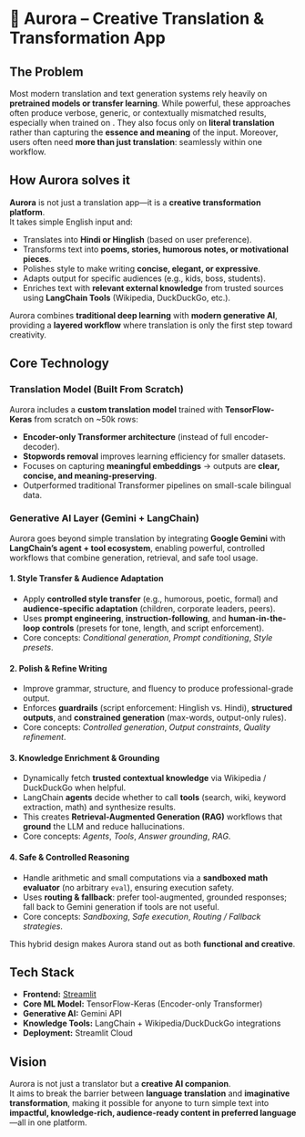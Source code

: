 # 🌌 Aurora – Creative Translation & Transformation App  

## The Problem  
Most modern translation and text generation systems rely heavily on **pretrained models or transfer learning**. While powerful, these approaches often produce verbose, generic, or contextually mismatched results, especially when trained on . They also focus only on **literal translation** rather than capturing the **essence and meaning** of the input.
Moreover, users often need **more than just translation**: seamlessly within one workflow.  

## How Aurora solves it
**Aurora** is not just a translation app—it is a **creative transformation platform**.  
It takes simple English input and:  
- Translates into **Hindi or Hinglish** (based on user preference).  
- Transforms text into **poems, stories, humorous notes, or motivational pieces**.  
- Polishes style to make writing **concise, elegant, or expressive**.  
- Adapts output for specific audiences (e.g., kids, boss, students).  
- Enriches text with **relevant external knowledge** from trusted sources using **LangChain Tools** (Wikipedia, DuckDuckGo, etc.).  

Aurora combines **traditional deep learning** with **modern generative AI**, providing a **layered workflow** where translation is only the first step toward creativity.  

## Core Technology  

### Translation Model (Built From Scratch)  
Aurora includes a **custom translation model** trained with **TensorFlow-Keras** from scratch on ~50k rows:  
- **Encoder-only Transformer architecture** (instead of full encoder-decoder).  
- **Stopwords removal** improves learning efficiency for smaller datasets.  
- Focuses on capturing **meaningful embeddings** → outputs are **clear, concise, and meaning-preserving**.  
- Outperformed traditional Transformer pipelines on small-scale bilingual data.  

### Generative AI Layer (Gemini + LangChain)

Aurora goes beyond simple translation by integrating **Google Gemini** with **LangChain’s agent + tool ecosystem**, enabling powerful, controlled workflows that combine generation, retrieval, and safe tool usage.

#### 1. Style Transfer & Audience Adaptation
- Apply **controlled style transfer** (e.g., humorous, poetic, formal) and **audience-specific adaptation** (children, corporate leaders, peers).
- Uses **prompt engineering**, **instruction-following**, and **human-in-the-loop controls** (presets for tone, length, and script enforcement).
- Core concepts: *Conditional generation*, *Prompt conditioning*, *Style presets*.

#### 2. Polish & Refine Writing
- Improve grammar, structure, and fluency to produce professional-grade output.
- Enforces **guardrails** (script enforcement: Hinglish vs. Hindi), **structured outputs**, and **constrained generation** (max-words, output-only rules).
- Core concepts: *Controlled generation*, *Output constraints*, *Quality refinement*.

#### 3. Knowledge Enrichment & Grounding
- Dynamically fetch **trusted contextual knowledge** via Wikipedia / DuckDuckGo when helpful.
- LangChain **agents** decide whether to call **tools** (search, wiki, keyword extraction, math) and synthesize results.
- This creates **Retrieval-Augmented Generation (RAG)** workflows that **ground** the LLM and reduce hallucinations.
- Core concepts: *Agents*, *Tools*, *Answer grounding*, *RAG*.

#### 4. Safe & Controlled Reasoning
- Handle arithmetic and small computations via a **sandboxed math evaluator** (no arbitrary `eval`), ensuring execution safety.
- Uses **routing & fallback**: prefer tool-augmented, grounded responses; fall back to Gemini generation if tools are not useful.
- Core concepts: *Sandboxing*, *Safe execution*, *Routing / Fallback strategies*.

This hybrid design makes Aurora stand out as both **functional and creative**.

## Tech Stack  
- **Frontend:** [Streamlit](https://streamlit.io/)  
- **Core ML Model:** TensorFlow-Keras (Encoder-only Transformer)  
- **Generative AI:** Gemini API  
- **Knowledge Tools:** LangChain + Wikipedia/DuckDuckGo integrations  
- **Deployment:** Streamlit Cloud

 ## Vision  
Aurora is not just a translator but a **creative AI companion**.  
It aims to break the barrier between **language translation** and **imaginative transformation**, making it possible for anyone to turn simple text into **impactful, knowledge-rich, audience-ready content in preferred language**—all in one platform.  
